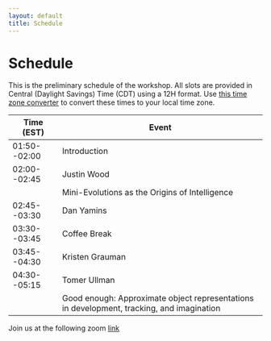 ```yaml
---
layout: default
title: Schedule
---
```


# Schedule

This is the preliminary schedule of the workshop. All slots are provided in Central (Daylight Savings) Time (CDT) using a 12H format. Use [this time zone converter](https://www.thetimezoneconverter.com) to convert these times to your local time zone.


| Time (EST)   | Event           |
| ------------ | ----------------|
| 01:50--02:00 | Introduction    |
| 02:00--02:45 | Justin Wood     |
               | Mini-Evolutions as the Origins of Intelligence |
| 02:45--03:30 | Dan Yamins      |
| 03:30--03:45 | Coffee Break    |
| 03:45--04:30 | Kristen Grauman |
| 04:30--05:15 | Tomer Ullman    |
|              |Good enough: Approximate object representations in development, tracking, and imagination|


Join us at the following zoom [link](https://uni-frankfurt.zoom-x.de/j/66714708374?pwd=Q0JLSVhuMUppam10TW5LN2NUY2RCQT09)